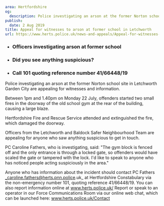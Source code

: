 ```yaml
area: Hertfordshire
og:
  description: Police investigating an arson at the former Norton school site in Letchworth Garden City are appealing for witnesses and information.
publish:
  date: 2 Aug 2019
title: Appeal for witnesses to arson at former school in Letchworth
url: https://www.herts.police.uk/news-and-appeals/Appeal-for-witnesses-to-arson-at-former-school-in-Letchworth-0565
```

* ### Officers investigating arson at former school

 * ### Did you see anything suspicious?

 * ### Call 101 quoting reference number 41/66448/19

Police investigating an arson at the former Norton school site in Letchworth Garden City are appealing for witnesses and information.

Between 1pm and 1.40pm on Monday 22 July, offenders started two small fires in the doorway of the old school gym at the rear of the building, causing a large blaze.

Hertfordshire Fire and Rescue Service attended and extinguished the fire, which damaged the doorway.

Officers from the Letchworth and Baldock Safer Neighbourhood Team are appealing for anyone who saw anything suspicious to get in touch.

PC Caroline Fathers, who is investigating, said: "The gym block is fenced off and the only entrance is through a locked gate, so offenders would have scaled the gate or tampered with the lock. I'd like to speak to anyone who has noticed people acting suspiciously in the area."

Anyone who has information about the incident should contact PC Fathers _caroline.fathers@herts.pnn.police.uk_ at Hertfordshire Constabulary via the non-emergency number 101, quoting reference 41/66448/19. You can also report information online at www.herts.police.uk/ Report or speak to an operator in our Force Communications Room via our online web chat, which can be launched here: www.herts.police.uk/Contact
